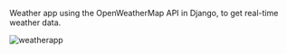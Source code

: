 Weather app using the OpenWeatherMap API in Django, to get real-time weather data.  

![weatherapp](https://user-images.githubusercontent.com/79813817/163529874-33d17bf2-6ac0-4cde-a77b-eae9fd28aff9.png)
